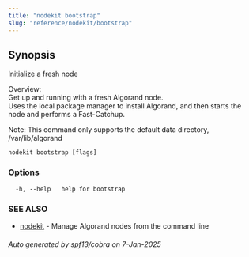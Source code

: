 ```yaml
---
title: "nodekit bootstrap"
slug: "reference/nodekit/bootstrap"
---
```

## Synopsis                                                  
                                                                                                         
                                                                                                         
Initialize a fresh node                                                                                  
                                                                                                         
Overview:                                                                                                
Get up and running with a fresh Algorand node.                                                           
Uses the local package manager to install Algorand, and then starts the node and performs a Fast-Catchup.
                                                                                                         
Note: This command only supports the default data directory, /var/lib/algorand                           

```
nodekit bootstrap [flags]
```

### Options

```
  -h, --help   help for bootstrap
```

### SEE ALSO

* [nodekit](/reference/nodekit)	 - Manage Algorand nodes from the command line

###### Auto generated by spf13/cobra on 7-Jan-2025
